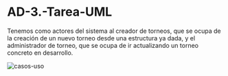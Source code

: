 # AD-3.-Tarea-UML

Tenemos como actores del sistema al creador de torneos, que se ocupa de la creación de un nuevo torneo desde una estructura ya dada, y el administrador de torneo, que se ocupa de ir actualizando un torneo concreto en desarrollo.

![casos-uso](https://github.com/user-attachments/assets/b2c3b149-0b8b-4c77-becd-58ca7e1f7bf1)
